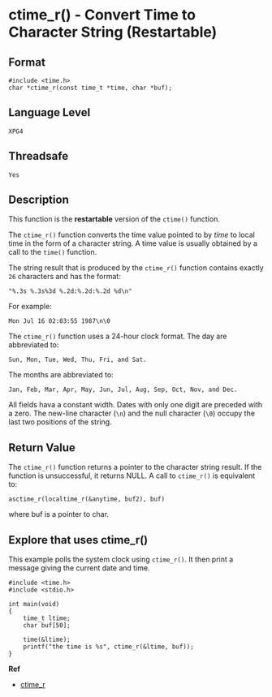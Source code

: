 # ctime_r() - Convert Time to Character String (Restartable)

## Format

	#include <time.h>
	char *ctime_r(const time_t *time, char *buf);

## Language Level

	XPG4

## Threadsafe

	Yes

## Description
This function is the **restartable** version of the `ctime()` function.

The `ctime_r()` function converts the time value pointed to by *time* to local time in the form of a character string. A time value is usually obtained by a call to the `time()` function. 

The string result that is produced by the `ctime_r()` function contains exactly `26` characters and has the format:

	"%.3s %.3s%3d %.2d:%.2d:%.2d %d\n"

For example:

	Mon Jul 16 02:03:55 1987\n\0

The `ctime_r()` function uses a 24-hour clock format. The day are abbreviated to:

	Sun, Mon, Tue, Wed, Thu, Fri, and Sat.

The months are abbreviated to:

	Jan, Feb, Mar, Apr, May, Jun, Jul, Aug, Sep, Oct, Nov, and Dec.

All fields hava a constant width. Dates with only one digit are preceded with a zero. The new-line character (`\n`) and the null character (`\0`) occupy the last two positions of the string.

## Return Value
The `ctime_r()` function returns a pointer to the character string result. If the function is unsuccessful, it returns NULL. A call to `ctime_r()` is equivalent to:

	asctime_r(localtime_r(&anytime, buf2), buf)

where buf is a pointer to char.

## Explore that uses ctime_r()
This example polls the system clock using `ctime_r()`. It then print a message giving the current date and time.

	#include <time.h>
	#include <stdio.h>
	
	int main(void)
	{
		time_t ltime;
		char buf[50];

		time(&ltime);
		printf("the time is %s", ctime_r(&ltime, buf));
	}

**Ref**
 * [ctime_r](http://publib.boulder.ibm.com/infocenter/iadthelp/v6r0/index.jsp?topic=/com.ibm.etools.iseries.langref.doc/rzan5mst93.htm)
